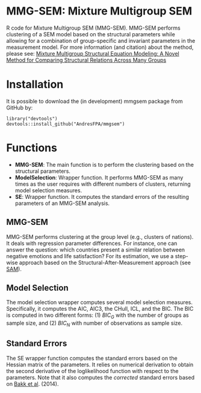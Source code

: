 # MMG-SEM: Mixture Multigroup SEM
R code for Mixture Multigroup SEM (MMG-SEM). MMG-SEM performs clustering of a SEM model based on the structural parameters while allowing for a combination of group-specific and invariant parameters in the measurement model. For more information (and citation) about the method, please see: [Mixture Multigroup Structural Equation Modeling: A Novel Method for Comparing Structural Relations Across Many Groups](https://doi.org/10.31234/osf.io/mvd96)

# Installation
It is possible to download the (in development) mmgsem package from GitHub by:
```
library("devtools")
devtools::install_github("AndresFPA/mmgsem")
```

# Functions
+ **MMG-SEM**: The main function is to perform the clustering based on the structural parameters.
+ **ModelSelection**: Wrapper function. It performs MMG-SEM as many times as the user requires with different numbers of clusters, returning model selection measures.
+ **SE**: Wrapper function. It computes the standard errors of the resulting parameters of an MMG-SEM analysis.

## MMG-SEM
MMG-SEM performs clustering at the group level (e.g., clusters of nations). It deals with regression parameter differences. For instance, one can answer the question: which countries present a similar relation between negative emotions and life satisfaction? For its estimation, we use a step-wise approach based on the Structural-After-Measurement approach (see [SAM](https://psycnet.apa.org/doi/10.1037/met0000503)).

## Model Selection
The model selection wrapper computes several model selection measures. Specifically, it computes the AIC, AIC3, the CHull, ICL, and the BIC. The BIC is computed in two different forms: (1) *BIC<sub>G</sub>* with the number of groups as sample size, and (2) *BIC<sub>N</sub>* with number of observations as sample size. 

## Standard Errors
The SE wrapper function computes the standard errors based on the Hessian matrix of the parameters. It relies on numerical derivation to obtain the second derivative of the loglikelihood function with respect to the parameters. Note that it also computes the *corrected* standard errors based on [Bakk et al](https://doi.org/10.1093/pan/mpu003). (2014).

